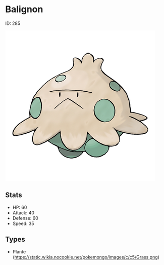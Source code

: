 # Balignon


ID: 285

![](https://raw.githubusercontent.com/PokeAPI/sprites/master/sprites/pokemon/other/official-artwork/285.png "Balignon")

## Stats


 - HP: 60
 - Attack: 40
 - Defense: 60
 - Speed: 35

## Types


 - Plante (https://static.wikia.nocookie.net/pokemongo/images/c/c5/Grass.png)

